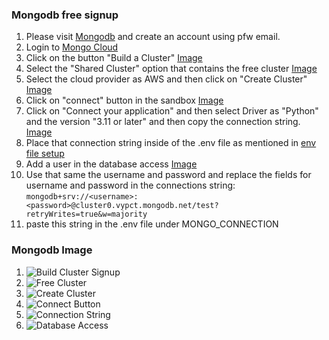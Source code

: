 ### Mongodb free signup

1. Please visit [Mongodb](https://www.mongodb.com/cloud/atlas/register) and create an account using pfw email.
2. Login to [Mongo Cloud](https://account.mongodb.com/account/login)
3. Click on the button "Build a Cluster" [Image](#mongodb-image)
4. Select the "Shared Cluster" option that contains the free cluster [Image](#mongodb-image)
5. Select the cloud provider as AWS and then click on "Create Cluster" [Image](#mongodb-image)
6. Click on "connect" button in the sandbox [Image](#mongodb-image)
7. Click on "Connect your application" and then select Driver as "Python" and the version "3.11 or later" and then copy the connection string. [Image](#mongodb-image)
8. Place that connection string inside of the .env file as mentioned in [env file setup](#environment-file-setup)
9. Add a user in the database access [Image](#mongodb-image)
10. Use that same the username and password and replace the fields for username and password in the connections string:
`mongodb+srv://<username>:<password>@cluster0.vypct.mongodb.net/test?retryWrites=true&w=majority`
11. paste this string in the .env file under MONGO_CONNECTION

### Mongodb Image 

1. ![Build Cluster Signup](./readme_images/mongodb_cluster.png)
2. ![Free Cluster](./readme_images/free_cluster.png)
3. ![Create Cluster](./readme_images/create_cluster.png)
4. ![Connect Button](./readme_images/connect_button.png)
5. ![Connection String](./readme_images/connection_string.png)
6. ![Database Access](./readme_images/database_access.png)